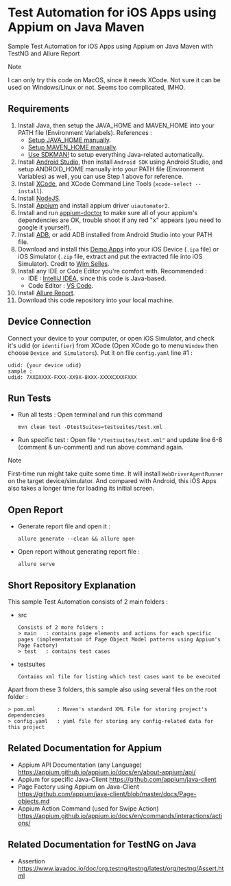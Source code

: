 # Test Automation for iOS Apps using Appium on Java Maven
Sample Test Automation for iOS Apps using Appium on Java Maven with TestNG and Allure Report

> [!NOTE]  
> I can only try this code on MacOS, since it needs XCode. Not sure it can be used on Windows/Linux or not. Seems too complicated, IMHO.

## Requirements 

1. Install Java, then setup the JAVA_HOME and MAVEN_HOME into your PATH file (Environment Variabels).
   References :
   - [Setup JAVA_HOME manually](https://medium.com/@zorozeri/setting-up-java-home-5abae0118bfe).
   - [Setup MAVEN_HOME manually](https://medium.com/@zorozeri/install-maven-by-setting-up-maven-home-abb4d158fcc6).
   - [Use SDKMAN!](https://medium.com/@zorozeri/manage-java-version-using-sdkman-including-maven-gradle-scala-kotlin-and-many-more-82532be9437e) to setup everything Java-related automatically.
2. Install [Android Studio](https://developer.android.com/studio/install), then install `Android SDK` using Android Studio, and setup ANDROID_HOME manually into your PATH file (Environment Variables) as well, you can use Step 1 above for reference.
3. Install [XCode](https://apps.apple.com/us/app/xcode/id497799835?mt=12), and XCode Command Line Tools (`xcode-select --install`).
4. Install [NodeJS](https://nodejs.org/en/download/prebuilt-installer). 
5. Install [Appium](https://appium.io/docs/en/2.2/quickstart/install/) and install appium driver `uiautomator2`.
6. Install and run [appium-doctor](https://www.npmjs.com/package/appium-doctor) to make sure all of your appium's dependencies are OK, trouble shoot if any red "x" appears (you need to google it yourself).
7. Install [ADB](https://www.xda-developers.com/install-adb-windows-macos-linux/), or add ADB installed from Android Studio into your PATH file.
8. Download and install this [Demo Apps](https://github.com/saucelabs/my-demo-app-rn/releases) into your iOS Device (`.ipa` file) or iOS Simulator (`.zip` file, extract and put the extracted file into iOS Simulator). Credit to [Wim Selles](https://github.com/wswebcreation).
9. Install any IDE or Code Editor you're comfort with.
   Recommended :
   - IDE : [IntelliJ IDEA](https://www.jetbrains.com/idea/download), since this code is Java-based.
   - Code Editor : [VS Code](https://code.visualstudio.com/).
10. Install [Allure Report](https://allurereport.org/docs/install/). 
11. Download this code repository into your local machine.


## Device Connection

Connect your device to your computer, or open iOS Simulator, and check it's udid (or `identifier`) from XCode (Open XCode go to menu `Window` then choose `Device and Simulators`). 
Put it on file `config.yaml` line #1 : 
```
udid: {your device udid}
sample : 
udid: 7XXDXXXX-FXXX-XX9X-8XXX-XXXXCXXXFXXX
```


## Run Tests 
* Run all tests : Open terminal and run this command
   ```
   mvn clean test -DtestSuites=testsuites/test.xml
   ```

* Run specific test : Open file `"/testsuites/test.xml"` and update line 6-8 (comment & un-comment) and run above command again.

> [!NOTE]  
> First-time run might take quite some time. It will install `WebDriverAgentRunner` on the target device/simulator. And compared with Android, this iOS Apps also takes a longer time for loading its initial screen.

## Open Report
*  Generate report file and open it :

   ```
   allure generate --clean && allure open
   ```
*  Open report without generating report file : 

   ```
   allure serve
   ```
   
## Short Repository Explanation

This sample Test Automation consists of 2 main folders : 

* src
   ```
   Consists of 2 more folders :
   > main   : contains page elements and actions for each specific pages (implementation of Page Object Model patterns using Appium's Page Factory)
   > test   : contains test cases
   ```
* testsuites
   ```
   Contains xml file for listing which test cases want to be executed
   ```

Apart from these 3 folders, this sample also using several files on the root folder :
   ```
   > pom.xml       : Maven's standard XML File for storing project's dependencies
   > config.yaml   : yaml file for storing any config-related data for this project
   ```

## Related Documentation for Appium
- Appium API Documentation (any Language)
  https://appium.github.io/appium.io/docs/en/about-appium/api/
- Appium for specific Java-Client
  https://github.com/appium/java-client
- Page Factory using Appium on Java-Client
  https://github.com/appium/java-client/blob/master/docs/Page-objects.md
- Appium Action Command (used for Swipe Action)
  https://appium.github.io/appium.io/docs/en/commands/interactions/actions/

## Related Documentation for TestNG on Java
- Assertion
  https://www.javadoc.io/doc/org.testng/testng/latest/org/testng/Assert.html
